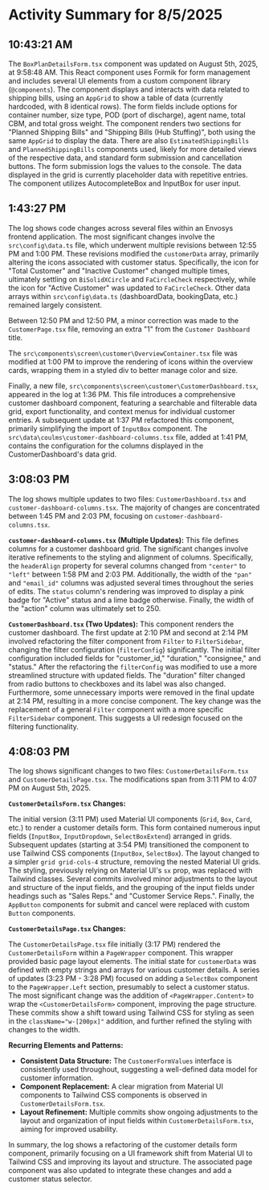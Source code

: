 # Activity Summary for 8/5/2025

## 10:43:21 AM
The `BoxPlanDetailsForm.tsx` component was updated on August 5th, 2025, at 9:58:48 AM.  This React component uses Formik for form management and includes several UI elements from a custom component library (`@components`).  The component displays and interacts with data related to shipping bills, using an `AppGrid` to show a table of data (currently hardcoded, with 8 identical rows).  The form fields include options for container number, size type, POD (port of discharge), agent name, total CBM, and total gross weight.  The component renders two sections for "Planned Shipping Bills" and "Shipping Bills (Hub Stuffing)", both using the same `AppGrid` to display the data.  There are also `EstimatedShippingBills` and `PlannedShippingBills` components used, likely for more detailed views of the respective data,  and standard form submission and cancellation buttons. The form submission logs the values to the console.  The data displayed in the grid is currently placeholder data with repetitive entries.  The component utilizes AutocompleteBox and InputBox for user input.


## 1:43:27 PM
The log shows code changes across several files within an Envosys frontend application.  The most significant changes involve the `src\config\data.ts` file, which underwent multiple revisions between 12:55 PM and 1:00 PM. These revisions modified the `customerData` array, primarily altering the icons associated with customer status.  Specifically, the icon for "Total Customer" and "Inactive Customer" changed multiple times, ultimately settling on `BiSolidXCircle` and `FaCircleCheck` respectively, while the icon for "Active Customer" was updated to `FaCircleCheck`.  Other data arrays within `src\config\data.ts` (dashboardData, bookingData, etc.) remained largely consistent.

Between 12:50 PM and 12:50 PM, a minor correction was made to the `CustomerPage.tsx` file, removing an extra "1" from the `Customer Dashboard` title.

The `src\components\screen\customer\OverviewContainer.tsx` file was modified at 1:00 PM to improve the rendering of icons within the overview cards, wrapping them in a styled div to better manage color and size.

Finally, a new file, `src\components\screen\customer\CustomerDashboard.tsx`, appeared in the log at 1:36 PM. This file introduces a comprehensive customer dashboard component, featuring a searchable and filterable data grid, export functionality, and context menus for individual customer entries.  A subsequent update at 1:37 PM refactored this component, primarily simplifying the import of `InputBox` component.  The `src\data\coulms\customer-dashboard-columns.tsx` file, added at 1:41 PM, contains the configuration for the columns displayed in the CustomerDashboard's data grid.


## 3:08:03 PM
The log shows multiple updates to two files: `CustomerDashboard.tsx` and `customer-dashboard-columns.tsx`.  The majority of changes are concentrated between 1:45 PM and 2:03 PM, focusing on `customer-dashboard-columns.tsx`.

**`customer-dashboard-columns.tsx` (Multiple Updates):** This file defines columns for a customer dashboard grid.  The significant changes involve iterative refinements to the styling and alignment of columns.  Specifically, the `headerAlign` property for several columns changed from `"center"` to `"left"` between 1:58 PM and 2:03 PM.  Additionally, the width of the `"pan"` and `"email_id"` columns was adjusted several times throughout the series of edits.  The `status` column's rendering was improved to display a pink badge for "Active" status and a lime badge otherwise.  Finally, the width of the "action" column was ultimately set to 250.

**`CustomerDashboard.tsx` (Two Updates):** This component renders the customer dashboard. The first update at 2:10 PM and second at 2:14 PM  involved refactoring the filter component from `Filter` to `FilterSidebar`, changing the filter configuration (`filterConfig`) significantly. The initial filter configuration included fields for "customer_id," "duration," "consignee," and "status." After the refactoring the `filterConfig`  was modified to use a more streamlined structure with updated fields. The "duration" filter changed from radio buttons to checkboxes and its label was also changed.  Furthermore, some unnecessary imports were removed in the final update at 2:14 PM, resulting in a more concise component.  The key change was the replacement of a general `Filter` component with a more specific `FilterSidebar` component.  This suggests a UI redesign focused on the filtering functionality.


## 4:08:03 PM
The log shows significant changes to two files: `CustomerDetailsForm.tsx` and `CustomerDetailsPage.tsx`.  The modifications span from 3:11 PM to 4:07 PM on August 5th, 2025.

**`CustomerDetailsForm.tsx` Changes:**

The initial version (3:11 PM) used Material UI components (`Grid`, `Box`, `Card`, etc.) to render a customer details form.  This form contained numerous input fields (`InputBox`, `InputDropdown`, `SelectBoxExtend`) arranged in grids.  Subsequent updates (starting at 3:54 PM) transitioned the component to use Tailwind CSS components (`InputBox`, `SelectBox`).  The layout changed to a simpler `grid grid-cols-4` structure, removing the nested Material UI grids.  The styling, previously relying on Material UI's `sx` prop, was replaced with Tailwind classes.  Several commits involved minor adjustments to the layout and structure of the input fields, and the grouping of the input fields under headings such as "Sales Reps." and "Customer Service Reps.".  Finally, the `AppButton` components for submit and cancel were replaced with custom `Button` components.

**`CustomerDetailsPage.tsx` Changes:**

The `CustomerDetailsPage.tsx` file initially (3:17 PM) rendered the `CustomerDetailsForm` within a `PageWrapper` component. This wrapper provided basic page layout elements.  The initial state for `customerData` was defined with empty strings and arrays for various customer details.   A series of updates (3:23 PM - 3:28 PM) focused on adding a `SelectBox` component to the `PageWrapper.Left` section, presumably to select a customer status.  The most significant change was the addition of `<PageWrapper.Content>` to wrap the `<CustomerDetailsForm>` component, improving the page structure.  These commits show a shift toward using Tailwind CSS for styling as seen in the `className="w-[200px]"` addition, and further refined the styling with changes to the width.


**Recurring Elements and Patterns:**

* **Consistent Data Structure:** The `CustomerFormValues` interface is consistently used throughout, suggesting a well-defined data model for customer information.
* **Component Replacement:**  A clear migration from Material UI components to Tailwind CSS components is observed in `CustomerDetailsForm.tsx`.
* **Layout Refinement:** Multiple commits show ongoing adjustments to the layout and organization of input fields within `CustomerDetailsForm.tsx`, aiming for improved usability.

In summary, the log shows a refactoring of the customer details form component, primarily focusing on a UI framework shift from Material UI to Tailwind CSS and improving its layout and structure.  The associated page component was also updated to integrate these changes and add a customer status selector.
